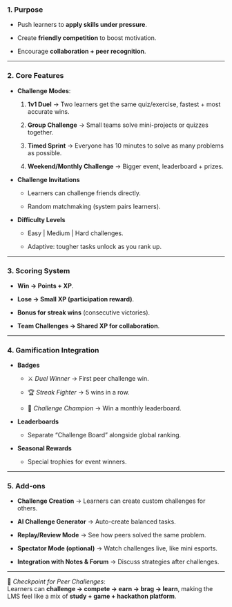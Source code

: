 ### **1. Purpose**

- Push learners to **apply skills under pressure**.
    
- Create **friendly competition** to boost motivation.
    
- Encourage **collaboration + peer recognition**.
    

---

### **2. Core Features**

- **Challenge Modes**:
    
    1. **1v1 Duel** → Two learners get the same quiz/exercise, fastest + most accurate wins.
        
    2. **Group Challenge** → Small teams solve mini-projects or quizzes together.
        
    3. **Timed Sprint** → Everyone has 10 minutes to solve as many problems as possible.
        
    4. **Weekend/Monthly Challenge** → Bigger event, leaderboard + prizes.
        
- **Challenge Invitations**
    
    - Learners can challenge friends directly.
        
    - Random matchmaking (system pairs learners).
        
- **Difficulty Levels**
    
    - Easy | Medium | Hard challenges.
        
    - Adaptive: tougher tasks unlock as you rank up.
        

---

### **3. Scoring System**

- **Win → Points + XP**.
    
- **Lose → Small XP (participation reward)**.
    
- **Bonus for streak wins** (consecutive victories).
    
- **Team Challenges → Shared XP for collaboration**.
    

---

### **4. Gamification Integration**

- **Badges**
    
    - ⚔️ _Duel Winner_ → First peer challenge win.
        
    - 🏆 _Streak Fighter_ → 5 wins in a row.
        
    - 👑 _Challenge Champion_ → Win a monthly leaderboard.
        
- **Leaderboards**
    
    - Separate “Challenge Board” alongside global ranking.
        
- **Seasonal Rewards**
    
    - Special trophies for event winners.
        

---

### **5. Add-ons**

- **Challenge Creation** → Learners can create custom challenges for others.
    
- **AI Challenge Generator** → Auto-create balanced tasks.
    
- **Replay/Review Mode** → See how peers solved the same problem.
    
- **Spectator Mode (optional)** → Watch challenges live, like mini esports.
    
- **Integration with Notes & Forum** → Discuss strategies after challenges.
    

---

📍 _Checkpoint for Peer Challenges_:  
Learners can **challenge → compete → earn → brag → learn**, making the LMS feel like a mix of **study + game + hackathon platform**.